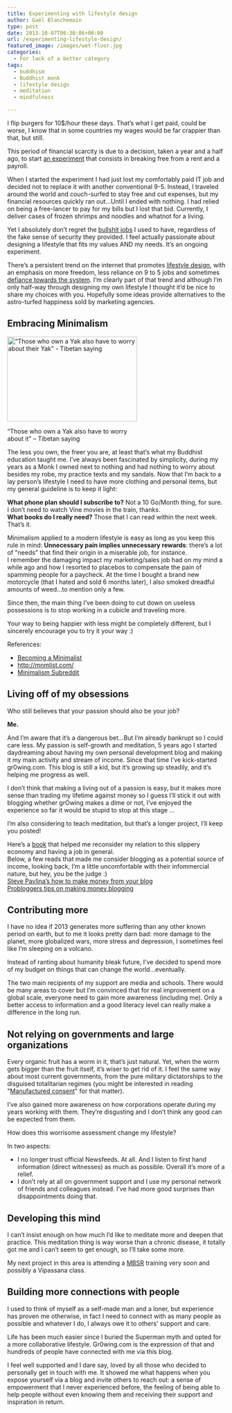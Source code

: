 ```yaml
---
title: Experimenting with lifestyle design
author: Gaël Blanchemain
type: post
date: 2013-10-07T06:30:06+00:00
url: /experimenting-lifestyle-design/
featured_image: /images/wet-floor.jpg
categories:
  - For lack of a better category
tags:
  - buddhism
  - Buddhist monk
  - lifestyle design
  - meditation
  - mindfulness

---
```

I flip burgers for 10$/hour these days. That&#8217;s what I get paid, could be worse, I know that in some countries my wages would be far crappier than that, but still. 

This period of financial scarcity is due to a decision, taken a year and a half ago, to start [an experiment][1] that consists in breaking free from a rent and a payroll. 

When I started the experiment I had just lost my comfortably paid IT job and decided not to replace it with another conventional 9-5. Instead, I traveled around the world and couch-surfed to stay free and cut expenses, but my financial resources quickly ran out…Until I ended with nothing. I had relied on being a free-lancer to pay for my bills but I lost that bid. Currently, I deliver cases of frozen shrimps and noodles and whatnot for a living.

Yet I absolutely don&#8217;t regret the [bullshit jobs][2] I used to have, regardless of the fake sense of security they provided. I feel actually passionate about designing a lifestyle that fits my values AND my needs. It&#8217;s an ongoing experiment.

There&#8217;s a persistent trend on the internet that promotes [lifestyle design][3], with an emphasis on more freedom, less reliance on 9 to 5 jobs and sometimes [defiance towards the system][4]. I&#8217;m clearly part of that trend and although I&#8217;m only half-way through designing my own lifestyle I thought it&#8217;d be nice to share my choices with you. Hopefully some ideas provide alternatives to the astro-turfed happiness sold by marketing agencies. 

## Embracing Minimalism

<div id="attachment_6612" style="width: 310px" class="wp-caption aligncenter">
  <img aria-describedby="caption-attachment-6612" src="http://www.gr0wing.com/wp-content/uploads/2013/10/Woman_with_yak_at_Qinghai_Lake-300x196.jpg" alt="“Those who own a Yak also have to worry about their Yak” - Tibetan saying" width="300" height="196" class="size-medium wp-image-6612" srcset="https://www.gr0wing.com/wp-content/uploads/2013/10/Woman_with_yak_at_Qinghai_Lake-300x196.jpg 300w, https://www.gr0wing.com/wp-content/uploads/2013/10/Woman_with_yak_at_Qinghai_Lake.jpg 670w" sizes="(max-width: 300px) 100vw, 300px" />
  
  <p id="caption-attachment-6612" class="wp-caption-text">
    “Those who own a Yak also have to worry about it” &#8211; Tibetan saying
  </p>
</div>

The less you own, the freer you are, at least that&#8217;s what my Buddhist education taught me. I&#8217;ve always been fascinated by simplicity, during my years as a Monk I owned next to nothing and had nothing to worry about besides my robe, my practice texts and my sandals. Now that I&#8217;m back to a lay person&#8217;s lifestyle I need to have more clothing and personal items, but my general guideline is to keep it light: 

**What phone plan should I subscribe to?** Not a 10 Go/Month thing, for sure. I don&#8217;t need to watch Vine movies in the train, thanks.  
**What books do I really need?** Those that I can read within the next week. That&#8217;s it.

Minimalism applied to a modern lifestyle is easy as long as you keep this rule in mind: **Unnecessary pain implies unnecessary rewards**: there&#8217;s a lot of "needs" that find their origin in a miserable job, for instance.  
I remember the damaging impact my marketing/sales job had on my mind a while ago and how I resorted to placebos to compensate the pain of spamming people for a paycheck. At the time I bought a brand new motorcycle (that I hated and sold 6 months later), I also smoked dreadful amounts of weed…to mention only a few. 

Since then, the main thing I&#8217;ve been doing to cut down on useless possessions is to stop working in a cubicle and traveling more.

Your way to being happier with less might be completely different, but I sincerely encourage you to try it your way :) 

References: 

  * [Becoming a Minimalist][5]
  * <http://mnmlist.com/> 
  * [Minimalism Subreddit][6] 

## Living off of my obsessions

Who still believes that your passion should also be your job?

**Me.**

And I&#8217;m aware that it&#8217;s a dangerous bet…But I&#8217;m already bankrupt so I could care less. My passion is self-growth and meditation, 5 years ago I started daydreaming about having my own personal development blog and making it my main activity and stream of income. Since that time I&#8217;ve kick-started gr0wing.com. This blog is still a kid, but it&#8217;s growing up steadily, and it&#8217;s helping me progress as well. 

I don&#8217;t think that making a living out of a passion is easy, but it makes more sense than trading my lifetime against money so I guess I&#8217;ll stick it out with blogging whether grOwing makes a dime or not, I&#8217;ve enjoyed the experience so far it would be stupid to stop at this stage …

I&#8217;m also considering to teach meditation, but that&#8217;s a longer project, I&#8217;ll keep you posted!

Here&#8217;s a [book][7] that helped me reconsider my relation to this slippery economy and having a job in general.  
Below, a few reads that made me consider blogging as a potential source of income, looking back, I&#8217;m a little uncomfortable with their infommercial nature, but hey, you be the judge :)  
[Steve Pavlina&#8217;s how to make money from your blog][8]  
[Probloggers tips on making money blogging][9]

## Contributing more

I have no idea if 2013 generates more suffering than any other known period on earth, but to me it looks pretty darn bad: more damage to the planet, more globalized wars, more stress and depression, I sometimes feel like I&#8217;m sleeping on a volcano.

Instead of ranting about humanity bleak future, I&#8217;ve decided to spend more of my budget on things that can change the world…eventually.

The two main recipients of my support are media and schools. There would be many areas to cover but I&#8217;m convinced that for real improvement on a global scale, everyone need to gain more awareness (including me). Only a better access to information and a good literacy level can really make a difference in the long run.

## Not relying on governments and large organizations

Every organic fruit has a worm in it, that&#8217;s just natural. Yet, when the worm gets bigger than the fruit itself, it&#8217;s wiser to get rid of it. I feel the same way about most current governments, from the pure military dictatorships to the disguised totalitarian regimes (you might be interested in reading "[Manufactured consent][10]" for that matter).

I&#8217;ve also gained more awareness on how corporations operate during my years working with them. They&#8217;re disgusting and I don&#8217;t think any good can be expected from them. 

How does this worrisome assessment change my lifestyle?

In two aspects: 

  * I no longer trust official Newsfeeds. At all. And I listen to first hand information (direct witnesses) as much as possible. Overall it&#8217;s more of a relief.
  * I don&#8217;t rely at all on government support and I use my personal network of friends and colleagues instead. I&#8217;ve had more good surprises than disappointments doing that.
## Developing this mind

I can&#8217;t insist enough on how much I&#8217;d like to meditate more and deepen that practice. This meditation thing is way worse than a chronic disease, it totally got me and I can&#8217;t seem to get enough, so I&#8217;ll take some more.

My next project in this area is attending a <a href="http://www.umassmed.edu/cfm/stress/index.aspx" target="_blank">MBSR</a> training very soon and possibly a Vipassana class.

## Building more connections with people

I used to think of myself as a self-made man and a loner, but experience has proven me otherwise, in fact I need to connect with as many people as possible and whatever I do, I always owe it to others&#8217; support and care.

Life has been much easier since I buried the Superman myth and opted for a more collaborative lifestyle. Gr0wing.com is the expression of that and hundreds of people have connected with me via this blog. 

I feel well supported and I dare say, loved by all those who decided to personally get in touch with me. It showed me what happens when you expose yourself via a blog and invite others to reach out: a sense of empowerment that I never experienced before, the feeling of being able to help people without even knowing them and receiving their support and inspiration in return.

 [1]: http://www.gr0wing.com/free-and-homeless-part-1/
 [2]: http://www.strikemag.org/bullshit-jobs/
 [3]: http://www.fourhourworkweek.com/blog/
 [4]: http://www.raptitude.com/2013/09/an-interview-with-the-man/
 [5]: http://www.becomingminimalist.com/
 [6]: http://www.reddit.com/r/minimalism
 [7]: http://www.amazon.com/gp/product/1591844096/ref=as_li_ss_tl?ie=UTF8&camp=1789&creative=390957&creativeASIN=1591844096&linkCode=as2&tag=grotherooofha-20
 [8]: http://www.stevepavlina.com/blog/2006/05/how-to-make-money-from-your-blog/
 [9]: http://www.problogger.net/make-money-blogging/
 [10]: http://www.amazon.com/gp/product/0375714499/ref=as_li_ss_tl?ie=UTF8&camp=1789&creative=390957&creativeASIN=0375714499&linkCode=as2&tag=grotherooofha-20
